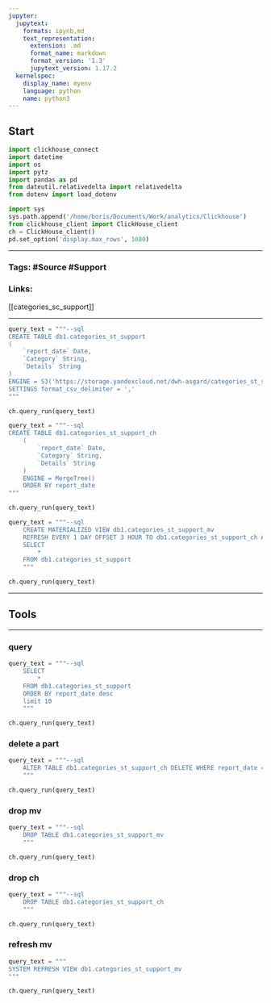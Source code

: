 ```yaml
---
jupyter:
  jupytext:
    formats: ipynb,md
    text_representation:
      extension: .md
      format_name: markdown
      format_version: '1.3'
      jupytext_version: 1.17.2
  kernelspec:
    display_name: myenv
    language: python
    name: python3
---
```


## Start

```python
import clickhouse_connect
import datetime
import os
import pytz
import pandas as pd
from dateutil.relativedelta import relativedelta
from dotenv import load_dotenv

import sys
sys.path.append('/home/boris/Documents/Work/analytics/Clickhouse')
from clickhouse_client import ClickHouse_client
ch = ClickHouse_client()
pd.set_option('display.max_rows', 1000)


```

___
### Tags: #Source #Support

### Links: 
[[categories_sc_support]]
___

```python
query_text = """--sql
CREATE TABLE db1.categories_st_support
(
    `report_date` Date,
    `Category` String,
    `Details` String
)
ENGINE = S3('https://storage.yandexcloud.net/dwh-asgard/categories_st_support/year=*/month=*/*.csv','CSVWithNames')
SETTINGS format_csv_delimiter = ','
"""

ch.query_run(query_text)
```

```python
query_text = """--sql
CREATE TABLE db1.categories_st_support_ch
    (
        `report_date` Date,
        `Category` String,
        `Details` String
    )
    ENGINE = MergeTree()
    ORDER BY report_date
"""

ch.query_run(query_text)
```

```python
query_text = """--sql
    CREATE MATERIALIZED VIEW db1.categories_st_support_mv
    REFRESH EVERY 1 DAY OFFSET 3 HOUR TO db1.categories_st_support_ch AS
    SELECT 
        *
    FROM db1.categories_st_support
    """

ch.query_run(query_text)
```

___
## Tools
___
### query


```python
query_text = """--sql
    SELECT
        *
    FROM db1.categories_st_support
    ORDER BY report_date desc
    limit 10
    """

ch.query_run(query_text)

```

### delete a part


```python
query_text = """--sql
    ALTER TABLE db1.categories_st_support_ch DELETE WHERE report_date = '2025-07-17'
    """

ch.query_run(query_text)

```

### drop mv

```python
query_text = """--sql
    DROP TABLE db1.categories_st_support_mv
    """

ch.query_run(query_text)
```


### drop ch

```python
query_text = """--sql
    DROP TABLE db1.categories_st_support_ch
    """

ch.query_run(query_text)
```

### refresh mv

```python
query_text = """
SYSTEM REFRESH VIEW db1.categories_st_support_mv
"""

ch.query_run(query_text)
```
